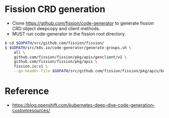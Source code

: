 # Fission CRD generation

* Clone https://github.com/fission/code-generator to generate fission CRD object deepcopy and client methods.
* MUST run code-generator in the fission root directory.

``` bash
$ cd $GOPATH/src/github.com/fission/fission/
$ $GOPATH/src/k8s.io/code-generator/generate-groups.sh \
    all \
    github.com/fission/fission/pkg/apis/genclient/v1 \
    github.com/fission/fission/pkg/apis \
    fission.io:v1 \
    --go-header-file $GOPATH/src/github.com/fission/fission/pkg/apis/boilerplate.txt
```

# Reference

* https://blog.openshift.com/kubernetes-deep-dive-code-generation-customresources/

